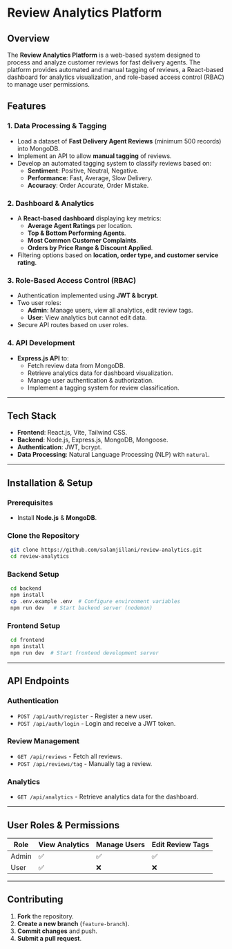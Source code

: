 # Review Analytics Platform

## Overview
The **Review Analytics Platform** is a web-based system designed to process and analyze customer reviews for fast delivery agents. The platform provides automated and manual tagging of reviews, a React-based dashboard for analytics visualization, and role-based access control (RBAC) to manage user permissions.

## Features

### 1. **Data Processing & Tagging**
- Load a dataset of **Fast Delivery Agent Reviews** (minimum 500 records) into MongoDB.
- Implement an API to allow **manual tagging** of reviews.
- Develop an automated tagging system to classify reviews based on:
  - **Sentiment**: Positive, Neutral, Negative.
  - **Performance**: Fast, Average, Slow Delivery.
  - **Accuracy**: Order Accurate, Order Mistake.

### 2. **Dashboard & Analytics**
- A **React-based dashboard** displaying key metrics:
  - **Average Agent Ratings** per location.
  - **Top & Bottom Performing Agents**.
  - **Most Common Customer Complaints**.
  - **Orders by Price Range & Discount Applied**.
- Filtering options based on **location, order type, and customer service rating**.

### 3. **Role-Based Access Control (RBAC)**
- Authentication implemented using **JWT & bcrypt**.
- Two user roles:
  - **Admin**: Manage users, view all analytics, edit review tags.
  - **User**: View analytics but cannot edit data.
- Secure API routes based on user roles.

### 4. **API Development**
- **Express.js API** to:
  - Fetch review data from MongoDB.
  - Retrieve analytics data for dashboard visualization.
  - Manage user authentication & authorization.
  - Implement a tagging system for review classification.

---

## Tech Stack
- **Frontend**: React.js, Vite, Tailwind CSS.
- **Backend**: Node.js, Express.js, MongoDB, Mongoose.
- **Authentication**: JWT, bcrypt.
- **Data Processing**: Natural Language Processing (NLP) with `natural`.

---

## Installation & Setup

### **Prerequisites**
- Install **Node.js** & **MongoDB**.

### **Clone the Repository**
```sh
 git clone https://github.com/salamjillani/review-analytics.git
 cd review-analytics
```

### **Backend Setup**
```sh
 cd backend
 npm install
 cp .env.example .env  # Configure environment variables
 npm run dev   # Start backend server (nodemon)
```

### **Frontend Setup**
```sh
 cd frontend
 npm install
 npm run dev  # Start frontend development server
```

---

## API Endpoints

### **Authentication**
- `POST /api/auth/register` - Register a new user.
- `POST /api/auth/login` - Login and receive a JWT token.

### **Review Management**
- `GET /api/reviews` - Fetch all reviews.
- `POST /api/reviews/tag` - Manually tag a review.

### **Analytics**
- `GET /api/analytics` - Retrieve analytics data for the dashboard.

---

## User Roles & Permissions
| Role  | View Analytics | Manage Users | Edit Review Tags |
|-------|--------------|--------------|----------------|
| Admin | ✅           | ✅           | ✅              |
| User  | ✅           | ❌           | ❌              |

---

## Contributing
1. **Fork** the repository.
2. **Create a new branch** (`feature-branch`).
3. **Commit changes** and push.
4. **Submit a pull request**.




